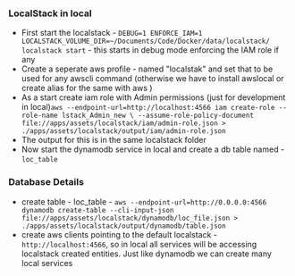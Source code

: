 ### **LocalStack in local**

-   First start the localstack - `DEBUG=1 ENFORCE_IAM=1 LOCALSTACK_VOLUME_DIR=~/Documents/Code/Docker/data/localstack/ localstack start` - this starts in debug mode enforcing the IAM role if any
-   Create a seperate aws profile - named "localstak" and set that to be used for any awscli command (otherwise we have to install awslocal or create alias for the same with aws )
-   As a start create iam role with Admin permissions (just for development in local)`aws --endpoint-url=http://localhost:4566 iam create-role --role-name lstack_Admin_new \ --assume-role-policy-document file://apps/assets/localstack/iam/admin-role.json > ./apps/assets/localstack/output/iam/admin-role.json`
-   The output for this is in the same localstack folder
-   Now start the dynamodb service in local and create a db table named - `loc_table`

### **Database Details**

-   create table - loc_table - `aws --endpoint-url=http://0.0.0.0:4566 dynamodb create-table --cli-input-json file://apps/assets/localstack/dynamodb/loc_file.json > ./apps/assets/localstack/output/dynamodb/table.json`
-   create aws clients pointing to the default localstack - `http://localhost:4566`, so in local all services will be accessing localstack created entities. Just like dynamodb we can create many local services
